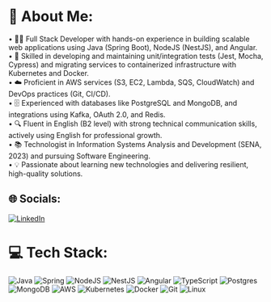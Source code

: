 # 💫 About Me:
• 👨‍💻 Full Stack Developer with hands-on experience in building scalable web applications using Java (Spring Boot), NodeJS (NestJS), and Angular.<br>
• 🔧 Skilled in developing and maintaining unit/integration tests (Jest, Mocha, Cypress) and migrating services to containerized infrastructure with Kubernetes and Docker.<br>
• ☁️ Proficient in AWS services (S3, EC2, Lambda, SQS, CloudWatch) and DevOps practices (Git, CI/CD).<br>
• 🗄️ Experienced with databases like PostgreSQL and MongoDB, and integrations using Kafka, OAuth 2.0, and Redis.<br>
• 🔍 Fluent in English (B2 level) with strong technical communication skills, actively using English for professional growth.<br>
• 📚 Technologist in Information Systems Analysis and Development (SENA, 2023) and pursuing Software Engineering.<br>
• 💡 Passionate about learning new technologies and delivering resilient, high-quality solutions.

## 🌐 Socials:
[![LinkedIn](https://img.shields.io/badge/LinkedIn-%230077B5.svg?logo=linkedin&logoColor=white)](https://linkedin.com/in/maicolarcila1)

# 💻 Tech Stack:
![Java](https://img.shields.io/badge/java-%23ED8B00.svg?style=for-the-badge&logo=java&logoColor=white) ![Spring](https://img.shields.io/badge/spring-%236DB33F.svg?style=for-the-badge&logo=spring&logoColor=white) ![NodeJS](https://img.shields.io/badge/node.js-6DA55F?style=for-the-badge&logo=node.js&logoColor=white) ![NestJS](https://img.shields.io/badge/nestjs-%23E0234E.svg?style=for-the-badge&logo=nestjs&logoColor=white) ![Angular](https://img.shields.io/badge/Angular-DD0031?style=for-the-badge&logo=angular&logoColor=white) ![TypeScript](https://img.shields.io/badge/typescript-%23007ACC.svg?style=for-the-badge&logo=typescript&logoColor=white) ![Postgres](https://img.shields.io/badge/postgres-%23316192.svg?style=for-the-badge&logo=postgresql&logoColor=white) ![MongoDB](https://img.shields.io/badge/MongoDB-%2347A248.svg?style=for-the-badge&logo=mongodb&logoColor=white) ![AWS](https://img.shields.io/badge/Amazon_AWS-232F3E?style-for-the-badge&logo=amazon-aws&logoColor=white) ![Kubernetes](https://img.shields.io/badge/kubernetes-%23326ce5.svg?style-for-the-badge&logo=kubernetes&logoColor=white) ![Docker](https://img.shields.io/badge/docker-%230db7ed.svg?style-for-the-badge&logo=docker&logoColor=white) ![Git](https://img.shields.io/badge/git-%23F05033.svg?style-for-the-badge&logo=git&logoColor=white) ![Linux](https://img.shields.io/badge/Linux-FCC624?style-for-the-badge&logo=linux&logoColor=black)
